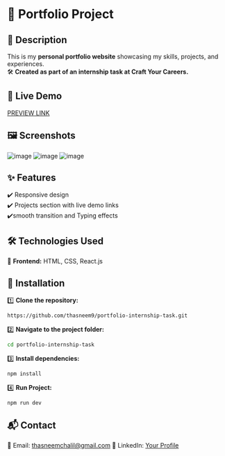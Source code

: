# 🚀 Portfolio Project  

## 📌 Description  
This is my **personal portfolio website** showcasing my skills, projects, and experiences.  
🛠️ **Created as part of an internship task at Craft Your Careers.**  
## 🔗 Live Demo
[PREVIEW LINK](https://thasneem9.github.io/portfolio-internship-task/)


## 🖼️ Screenshots
![image](https://github.com/user-attachments/assets/664a298c-10c9-4fd1-b4db-25630a31173b)
![image](https://github.com/user-attachments/assets/86e4de55-6f7d-490c-8477-5b224d23130a)
![image](https://github.com/user-attachments/assets/c156a354-91d4-4c26-9358-c989435af0b7)


## ✨ Features  
✔️ Responsive design  
✔️ Projects section with live demo links  
✔️smooth transition and Typing effects

## 🛠️ Technologies Used  
🔹 **Frontend:** HTML, CSS, React.js

## 🚀 Installation  
1️⃣ **Clone the repository:**  
   ```sh
https://github.com/thasneem9/portfolio-internship-task.git
```
2️⃣ **Navigate to the project folder:**  
  ```sh
cd portfolio-internship-task
```
3️⃣  **Install dependencies:**
```sh
npm install
```
 4️⃣ **Run Project:**
```sh
npm run dev
```

## 📬 Contact
📧 Email: thasneemchalil@gmail.com
🔗 LinkedIn: [Your Profile](https://www.linkedin.com/in/thasneem-c-a70a75206/)

